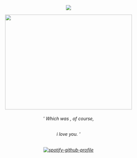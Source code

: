 <p align="center"> <img src="https://komarev.com/ghpvc/?username=s1llycleric&label=potters.%20&color=4B0101&style=flat" </p>
<p align="center">

<img src="(https://files.catbox.moe/5z66hh.gif)" width="400" height="300" />
<h6 align="center">
' Which was , of course,
  <h6 align="center" >
    i love you. '
    <h6 align="center">

[![spotify-github-profile](https://spotify-github-profile.kittinanx.com/api/view?uid=hpyymyioopnmotk09dmpgpxul&cover_image=true&theme=novatorem&show_offline=false&background_color=121212&interchange=true&bar_color=8a1414&bar_color_cover=false)](https://github.com/kittinan/spotify-github-profile)
